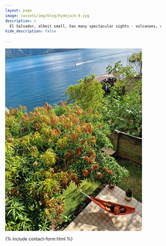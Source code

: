 ```yaml
---
layout: page
image: /assets/img/blog/hydejack-9.jpg
description: >
  El Salvador, albeit small, has many spectacular sights - volcanoes, caves, waterfalls. Find out here where to find these
hide_description: false

---
```


![Volcano](/assets/img/tours/lake-tour.jpg)

{% include contact-form.html %}
